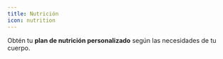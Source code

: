 ```yaml
---
title: Nutrición
icon: nutrition
---
```


Obtén tu **plan de nutrición personalizado** según las necesidades de tu cuerpo.

